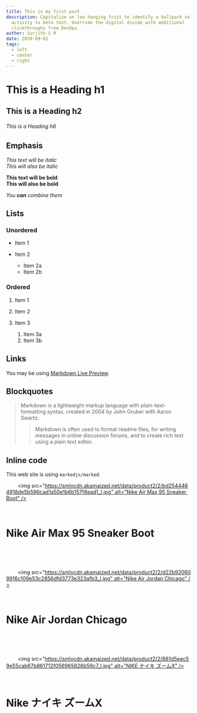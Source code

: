 ```yaml
---
title: This is my first post
description: Capitalize on low hanging fruit to identify a ballpark value added
  activity to beta test. Override the digital divide with additional
  clickthroughs from DevOps.
author: Surjith S M
date: 2020-09-01
tags:
  - left
  - center
  - right
---
```

# This is a Heading h1

## This is a Heading h2

###### This is a Heading h6

## Emphasis

*This text will be italic*\
*This will also be italic*

**This text will be bold**\
**This will also be bold**

*You **can** combine them*

## Lists

### Unordered

* Item 1
* Item 2

  * Item 2a
  * Item 2b

### Ordered

1. Item 1
2. Item 2
3. Item 3

   1. Item 3a
   2. Item 3b

## Links

You may be using [Markdown Live Preview](https://markdownlivepreview.com/).

## Blockquotes

> Markdown is a lightweight markup language with plain-text-formatting syntax, created in 2004 by John Gruber with Aaron Swartz.
>
> > Markdown is often used to format readme files, for writing messages in online discussion forums, and to create rich text using a plain text editor.

## Inline code

This web site is using `markedjs/marked`.



<!--StartFragment-->

<div>

        <img src="https://smlycdn.akamaized.net/data/product2/2/bd2544464918de5b596cad1a50e1b6b157f8ead1_l.jpg" alt="Nike Air Max 95 Sneaker Boot" />

        <h1>Nike Air Max 95 Sneaker Boot</h1>

    </div>

    <div>

        <img src="https://smlycdn.akamaized.net/data/product2/2/d22b920609916c109e53c2856dfd3773e323afb3_l.jpg" alt="Nike Air Jordan Chicago" />

        <h1>Nike Air Jordan Chicago</h1>

    </div>

    <div>

        <img src="https://smlycdn.akamaized.net/data/product2/2/881d5eec59e55cab67b861712f056965826b59c7_l.jpg" alt="NIKE ナイキ ズームX" />

        <h1>Nike ナイキ ズームX</h1>

    </div>

<!--EndFragment-->